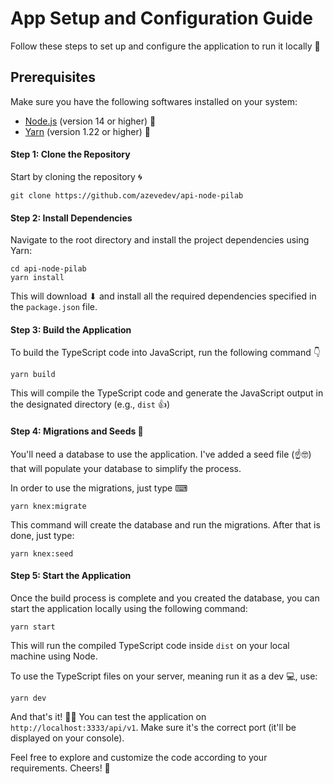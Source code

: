 # App Setup and Configuration Guide 

Follow these steps to set up and configure the application to run it locally 📓

## Prerequisites

Make sure you have the following softwares installed on your system:

- [Node.js](https://nodejs.org) (version 14 or higher) 🧘
- [Yarn](https://yarnpkg.com) (version 1.22 or higher) 🎊

#### Step 1: Clone the Repository

Start by cloning the repository 🌀 

```shell
git clone https://github.com/azevedev/api-node-pilab
```

#### Step 2: Install Dependencies

Navigate to the root directory and install the project dependencies using Yarn:

```shell
cd api-node-pilab
yarn install
```

This will download ⬇ and install all the required dependencies specified in the `package.json` file.

#### Step 3: Build the Application

To build the TypeScript code into JavaScript, run the following command 👇 

```shell
yarn build
```

This will compile the TypeScript code and generate the JavaScript output in the designated directory (e.g., `dist` 👍)

#### Step 4: Migrations and Seeds 🌱

You'll need a database to use the application. I've added a seed file (☝🤓) that will populate your database to simplify the process.

In order to use the migrations, just type ⌨
```shell
yarn knex:migrate
```
This command will create the database and run the migrations. After that is done, just type:
```shell
yarn knex:seed
```

#### Step 5: Start the Application

Once the build process is complete and you created the database, you can start the application locally using the following command:

```shell
yarn start
```
This will run the compiled TypeScript code inside `dist` on your local machine using Node.

To use the TypeScript files on your server, meaning run it as a dev 💻, use:

```shell
yarn dev
```

And that's it! 👏🚀
You can test the application on `http://localhost:3333/api/v1`. Make sure it's the correct port (it'll be displayed on your console).

Feel free to explore and customize the code according to your requirements. Cheers! 👋